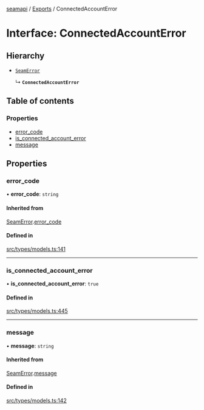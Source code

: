 [seamapi](../README.md) / [Exports](../modules.md) / ConnectedAccountError

# Interface: ConnectedAccountError

## Hierarchy

- [`SeamError`](SeamError.md)

  ↳ **`ConnectedAccountError`**

## Table of contents

### Properties

- [error\_code](ConnectedAccountError.md#error_code)
- [is\_connected\_account\_error](ConnectedAccountError.md#is_connected_account_error)
- [message](ConnectedAccountError.md#message)

## Properties

### error\_code

• **error\_code**: `string`

#### Inherited from

[SeamError](SeamError.md).[error_code](SeamError.md#error_code)

#### Defined in

[src/types/models.ts:141](https://github.com/seamapi/javascript/blob/main/src/types/models.ts#L141)

___

### is\_connected\_account\_error

• **is\_connected\_account\_error**: ``true``

#### Defined in

[src/types/models.ts:445](https://github.com/seamapi/javascript/blob/main/src/types/models.ts#L445)

___

### message

• **message**: `string`

#### Inherited from

[SeamError](SeamError.md).[message](SeamError.md#message)

#### Defined in

[src/types/models.ts:142](https://github.com/seamapi/javascript/blob/main/src/types/models.ts#L142)
